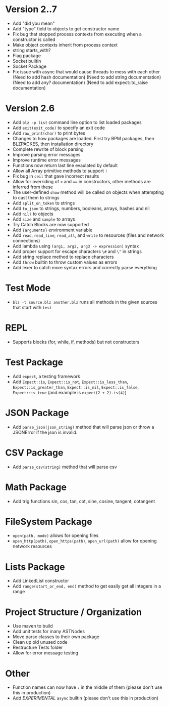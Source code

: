 Version 2..7
======
- Add "did you mean"
- Add "type" field to objects to get constructor name
- Fix bug that stopped process contexts from executing when a constructor is called
- Make object contexts inherit from process context
- string starts_with?
- Flag package
- Socket builtin
- Socket Package
- Fix issue with async that would cause threads to mess with each other
(Need to add hash documentation)
(Need to add string documentation)
(Need to add any? documentation)
(Need to add expect::to_raise documentation)

Version 2.6
=====
- Add `blz -p list` command line option to list loaded packages
- Add `exit(exit_code)` to specify an exit code
- Add `raw_print(char)` to print bytes
- Changes to how packages are loaded. First try BPM packages, then BLZPACKES, then installation directory
- Complete rewrite of block parsing
- Improve parsing error messages
- Improve runtime error messages
- Functions now return last line evaulated by default
- Allow all Array primitive methods to support `!`
- Fix bug in `ceil` that gave incorrect results
- Allow for overriding of `<` and `==` in constructors, other methods are inferred from these
- The user-defined `show` method will be called on objects when attempting to cast them to strings
- Add `split_on_token` to strings
- Add `to_json` to strings, numbers, booleans, arrays, hashes and nil
- Add `nil?` to objects
- Add `size` and `sample` to arrays
- Try Catch Blocks are now supported
- Add `{arguments}` environment variable
- Add `read`, `read_line`, `read_all`, and `write` to resources (files and network connections)
- Add lambda using `(arg1, arg2, arg3 -> expression)` syntax
- Add proper support for escape characters `\#` and `\"` in strings
- Add string replace method to replace characters
- Add `throw` builtin to throw custom values as errors
- Add lexer to catch more syntax errors and correctly parse everything

Test Mode
=====
- `blz -t source.blz another.blz` runs all methods in the given sources that start with `test`

REPL
=====
- Supports blocks (for, while, if, methods) but not constructors

Test Package
====
- Add `expect`, a testing framework
- Add `Expect::is`, `Expect::is_not`, `Expect::is_less_than`, `Expect::is_greater_than`, `Expect::is_nil`, `Expect::is_false`, `Expect::is_true` (and example is `expect(2 + 2).is(4)`)

JSON Package
=====
- Add `parse_json(json_string)` method that will parse json or throw a JSONError if the json is invalid.

CSV Package
=====
- Add `parse_csv(string)` method that will parse csv

Math Package
=====
- Add trig functions sin, cos, tan, cot, sine, cosine, tangent, cotangent

FileSystem Package
=====
- `open(path, mode)` allows for opening files
- `open_http(path)`, `open_https(path)`, `open_url(path)` allow for opening network resources

Lists Package
=====
- Add LinkedList constructor
- Add `range(start_or_end, end)` method to get easily get all integers in a range

Project Structure / Organization
=====
- Use maven to build
- Add unit tests for many ASTNodes
- Move parse classes to their own package
- Clean up old unused code
- Restructure Tests folder
- Allow for error message testing

Other
=====
- Function names can now have `:` in the middle of them (please don't use this in production)
- Add *EXPERIMENTAL* `async` builtin (please don't use this in production)

